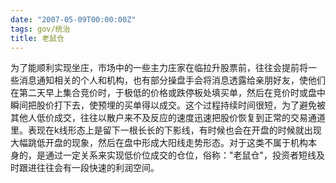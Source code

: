 ```yaml
---
date: "2007-05-09T00:00:00Z"
tags: gov/统治
title: 老鼠仓
---
```


为了能顺利实现坐庄，市场中的一些主力庄家在临拉升股票前，往往会提前将一 些消息通知相关的个人和机构，也有部分操盘手会将消息透露给亲朋好友，使他们在第二天早上集合竞价时，于极低的价格或跌停板处填买单，然后在竞价时或盘中 瞬间把股价打下去，使预埋的买单得以成交。这个过程持续时间很短，为了避免被其他人低价成交，往往以散户来不及反应的速度迅速把股价恢复到正常的交易通道 里。表现在k线形态上是留下一根长长的下影线，有时候也会在开盘的时候就出现大幅跳低开盘的现象，然后在盘中形成大阳线走势形态。对于这类不属于机构本 身的，是通过一定关系来实现低价位成交的仓位，俗称："老鼠仓"，投资者短线及时跟进往往会有一段快速的利润空间。
